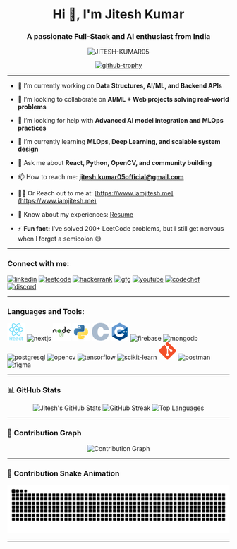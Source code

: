 <h1 align="center">Hi 👋, I'm Jitesh Kumar</h1>
<h3 align="center">A passionate Full-Stack and AI enthusiast from India</h3>

<p align="center">
  <img src="https://komarev.com/ghpvc/?username=JITESH-KUMAR05&label=Profile%20views&color=0e75b6&style=flat" alt="JITESH-KUMAR05" />
</p>

<p align="center">
  <a href="https://github.com/ryo-ma/github-profile-trophy">
    <img src="https://github-profile-trophy.vercel.app/?username=JITESH-KUMAR05&theme=onedark" alt="github-trophy" />
  </a>
</p>

---

- 🔭 I’m currently working on **Data Structures, AI/ML, and Backend APIs**

- 👯 I’m looking to collaborate on **AI/ML + Web projects solving real-world problems**

- 🤝 I’m looking for help with **Advanced AI model integration and MLOps practices**

- 🌱 I’m currently learning **MLOps, Deep Learning, and scalable system design**

- 💬 Ask me about **React, Python, OpenCV, and community building**

- 📫 How to reach me: **jitesh.kumar05official@gmail.com**

- 👨‍💻 Or Reach out to me at: [https://www.iamjitesh.me](https://www.iamjitesh.me)

- 📄 Know about my experiences: [Resume](https://drive.google.com/file/d/1BkeNCI7IAyIpECk1biUKytrvY7tI6HCa/view?usp=sharing)

- ⚡ **Fun fact:** I’ve solved 200+ LeetCode problems, but I still get nervous when I forget a semicolon 😅

---

<h3 align="left">Connect with me:</h3>
<p align="left">
  <a href="https://linkedin.com/in/jiteshkumar05" target="_blank"><img src="https://raw.githubusercontent.com/rahuldkjain/github-profile-readme-generator/master/src/images/icons/Social/linked-in-alt.svg" alt="linkedin" height="30" width="40" /></a>
  <a href="https://leetcode.com/u/jitesh_kumar05" target="_blank"><img src="https://raw.githubusercontent.com/rahuldkjain/github-profile-readme-generator/master/src/images/icons/Social/leet-code.svg" alt="leetcode" height="30" width="40" /></a>
  <a href="https://www.hackerrank.com/jitesh_kumar05o1" target="_blank"><img src="https://raw.githubusercontent.com/rahuldkjain/github-profile-readme-generator/master/src/images/icons/Social/hackerrank.svg" alt="hackerrank" height="30" width="40" /></a>
  <a href="https://www.geeksforgeeks.org/user/jiteshkumarp9as/" target="_blank"><img src="https://raw.githubusercontent.com/rahuldkjain/github-profile-readme-generator/master/src/images/icons/Social/geeks-for-geeks.svg" alt="gfg" height="30" width="40" /></a>
  <a href="https://www.youtube.com/@jiteshiscreator" target="_blank"><img src="https://raw.githubusercontent.com/rahuldkjain/github-profile-readme-generator/master/src/images/icons/Social/youtube.svg" alt="youtube" height="30" width="40" /></a>
  <a href="https://www.codechef.com/users/jitesh_kumar05" target="_blank"><img src="https://cdn.jsdelivr.net/npm/simple-icons@3.1.0/icons/codechef.svg" alt="codechef" height="30" width="40" /></a>
  <a href="https://discord.gg/jk05_" target="_blank"><img src="https://raw.githubusercontent.com/rahuldkjain/github-profile-readme-generator/master/src/images/icons/Social/discord.svg" alt="discord" height="30" width="40" /></a>
</p>

---

<h3 align="left">Languages and Tools:</h3>

<p align="left">
  <img src="https://raw.githubusercontent.com/devicons/devicon/master/icons/react/react-original-wordmark.svg" alt="react" width="40" height="40"/>
  <img src="https://cdn.worldvectorlogo.com/logos/nextjs-2.svg" alt="nextjs" width="40" height="40"/>
  <img src="https://raw.githubusercontent.com/devicons/devicon/master/icons/nodejs/nodejs-original-wordmark.svg" alt="nodejs" width="40" height="40"/>
  <img src="https://raw.githubusercontent.com/devicons/devicon/master/icons/python/python-original.svg" alt="python" width="40" height="40"/>
  <img src="https://raw.githubusercontent.com/devicons/devicon/master/icons/c/c-original.svg" alt="c" width="40" height="40"/>
  <img src="https://raw.githubusercontent.com/devicons/devicon/master/icons/cplusplus/cplusplus-original.svg" alt="cplusplus" width="40" height="40"/>
  <img src="https://www.vectorlogo.zone/logos/firebase/firebase-icon.svg" alt="firebase" width="40" height="40"/>
  <img src="https://www.vectorlogo.zone/logos/mongodb/mongodb-icon.svg" alt="mongodb" width="40" height="40"/>
  <img src="https://www.vectorlogo.zone/logos/postgresql/postgresql-icon.svg" alt="postgresql" width="40" height="40"/>
  <img src="https://www.vectorlogo.zone/logos/opencv/opencv-icon.svg" alt="opencv" width="40" height="40"/>
  <img src="https://www.vectorlogo.zone/logos/tensorflow/tensorflow-icon.svg" alt="tensorflow" width="40" height="40"/>
  <img src="https://upload.wikimedia.org/wikipedia/commons/0/05/Scikit_learn_logo_small.svg" alt="scikit-learn" width="40" height="40"/>
  <img src="https://raw.githubusercontent.com/devicons/devicon/master/icons/git/git-original.svg" alt="git" width="40" height="40"/>
  <img src="https://www.vectorlogo.zone/logos/getpostman/getpostman-icon.svg" alt="postman" width="40" height="40"/>
  <img src="https://www.vectorlogo.zone/logos/figma/figma-icon.svg" alt="figma" width="40" height="40"/>
</p>

---

### 📊 GitHub Stats

<p align="center">
  <img src="https://github-readme-stats-git-master-jitesh-kumars-projects.vercel.app/api?username=JITESH-KUMAR05&show_icons=true&locale=en&theme=tokyonight&count_private=true" alt="Jitesh's GitHub Stats" />
  <img src="https://github-readme-stats-git-master-jitesh-kumars-projects.vercel.app/api/streak?user=JITESH-KUMAR05&theme=tokyonight" alt="GitHub Streak" />
  <img src="https://github-readme-stats-git-master-jitesh-kumars-projects.vercel.app/api/top-langs/?username=JITESH-KUMAR05&layout=compact&theme=tokyonight" alt="Top Languages" />
</p>



---

### 🔁 Contribution Graph

<p align="center">
  <img src="https://github-readme-activity-graph.vercel.app/graph?username=JITESH-KUMAR05&theme=react-dark" alt="Contribution Graph" />
</p>

---

### 🐍 Contribution Snake Animation

![Snake animation](https://github.com/JITESH-KUMAR05/JITESH-KUMAR05/blob/output/github-contribution-grid-snake.svg)


---

